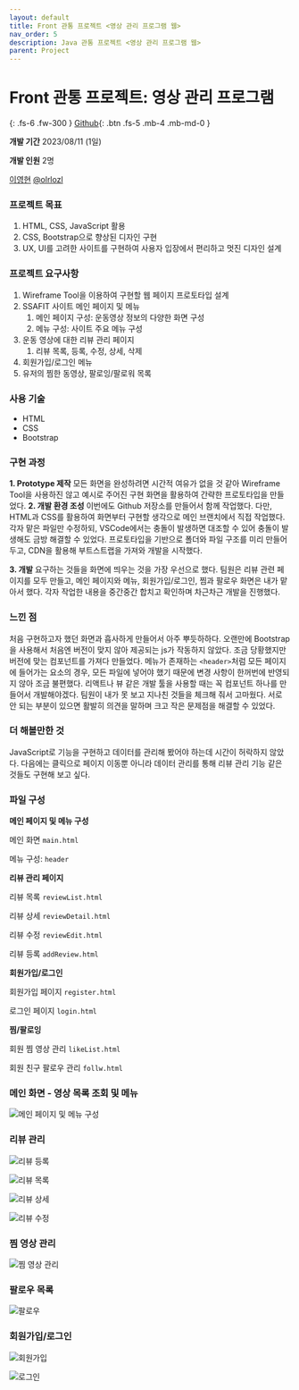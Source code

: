 ```yaml
---
layout: default
title: Front 관통 프로젝트 <영상 관리 프로그램 웹>
nav_order: 5
description: Java 관통 프로젝트 <영상 관리 프로그램 웹>
parent: Project
---
```


# Front 관통 프로젝트: 영상 관리 프로그램

{: .fs-6 .fw-300 }
[Github](https://github.com/yyoungl/ssafit-front){: .btn .fs-5 .mb-4 .mb-md-0 }

**개발 기간** 2023/08/11 (1일)

**개발 인원** 2명

[이영현](https://github.com/yyoungl) [@olrlozl](https://github.com/olrlozl)

### 프로젝트 목표

1. HTML, CSS, JavaScript 활용
2. CSS, Bootstrap으로 향상된 디자인 구현
3. UX, UI를 고려한 사이트를 구현하여 사용자 입장에서 편리하고 멋진 디자인 설계

### 프로젝트 요구사항

1. Wireframe Tool을 이용하여 구현할 웹 페이지 프로토타입 설계
2. SSAFIT 사이트 메인 페이지 및 메뉴
   1. 메인 페이지 구성: 운동영상 정보의 다양한 화면 구성
   2. 메뉴 구성: 사이트 주요 메뉴 구성
3. 운동 영상에 대한 리뷰 관리 페이지
   1. 리뷰 목록, 등록, 수정, 상세, 삭제
4. 회원가입/로그인 메뉴
5. 유저의 찜한 동영상, 팔로잉/팔로워 목록

### 사용 기술

- HTML
- CSS
- Bootstrap

### 구현 과정

**1. Prototype 제작**
모든 화면을 완성하려면 시간적 여유가 없을 것 같아 Wireframe Tool을 사용하진 않고 예시로 주어진 구현 화면을 활용하여 간략한 프로토타입을 만들었다.
**2. 개발 환경 조성**
이번에도 Github 저장소를 만들어서 함께 작업했다. 다만, HTML과 CSS를 활용하여 화면부터 구현할 생각으로 메인 브랜치에서 직접 작업했다.
각자 맡은 파일만 수정하되, VSCode에서는 충돌이 발생하면 대조할 수 있어 충돌이 발생해도 금방 해결할 수 있었다.
프로토타입을 기반으로 폴더와 파일 구조를 미리 만들어 두고, CDN을 활용해 부트스트랩을 가져와 개발을 시작했다.

**3. 개발**
요구하는 것들을 화면에 띄우는 것을 가장 우선으로 했다. 팀원은 리뷰 관련 페이지를 모두 만들고, 메인 페이지와 메뉴, 회원가입/로그인, 찜과 팔로우 화면은 내가 맡아서 했다. 각자 작업한 내용을 중간중간 합치고 확인하며 차근차근 개발을 진행했다.

### 느낀 점

처음 구현하고자 했던 화면과 흡사하게 만들어서 아주 뿌듯하하다.
오랜만에 Bootstrap을 사용해서 처음엔 버전이 맞지 않아 제공되는 js가 작동하지 않았다. 조금 당황했지만 버전에 맞는 컴포넌트를 가져다 만들었다.
메뉴가 존재하는 `<header>`처럼 모든 페이지에 들어가는 요소의 경우, 모든 파일에 넣어야 했기 때문에 변경 사항이 한꺼번에 반영되지 않아 조금 불편했다. 리액트나 뷰 같은 개발 툴을 사용할 때는 꼭 컴포넌트 하나를 만들어서 개발해야겠다.
팀원이 내가 못 보고 지나친 것들을 체크해 줘서 고마웠다. 서로 안 되는 부분이 있으면 활발히 의견을 말하며 크고 작은 문제점을 해결할 수 있었다.

### 더 해볼만한 것

JavaScript로 기능을 구현하고 데이터를 관리해 봤어야 하는데 시간이 허락하지 않았다. 다음에는 클릭으로 페이지 이동뿐 아니라 데이터 관리를 통해 리뷰 관리 기능 같은 것들도 구현해 보고 싶다.

### 파일 구성

**메인 페이지 및 메뉴 구성**

메인 화면 `main.html`

메뉴 구성: `header`

**리뷰 관리 페이지**

리뷰 목록 `reviewList.html`

리뷰 상세 `reviewDetail.html`

리뷰 수정 `reviewEdit.html`

리뷰 등록 `addReview.html`

**회원가입/로그인**

회원가입 페이지 `register.html`

로그인 페이지 `login.html`

**찜/팔로잉**

회원 찜 영상 관리 `likeList.html`

회원 친구 팔로우 관리 `follw.html`

### 메인 화면 - 영상 목록 조회 및 메뉴

![메인 페이지 및 메뉴 구성](https://github.com/yyoungl/ssafit-front/blob/main/result/%EA%B8%B0%EB%B3%B8%20-%20%EB%A9%94%EC%9D%B8%20%ED%8E%98%EC%9D%B4%EC%A7%80%20%EB%B0%8F%20%EB%A9%94%EB%89%B4%20%EA%B5%AC%EC%84%B1.PNG?raw=true)

### 리뷰 관리

![리뷰 등록](https://github.com/yyoungl/ssafit-front/blob/main/result/%EA%B8%B0%EB%B3%B8%20-%20%EB%A6%AC%EB%B7%B0%20%EA%B4%80%EB%A6%AC%20%EB%A6%AC%EB%B7%B0%20%EB%93%B1%EB%A1%9D.PNG?raw=true)

![리뷰 목록](https://github.com/yyoungl/ssafit-front/blob/main/result/%EA%B8%B0%EB%B3%B8%20-%20%EB%A6%AC%EB%B7%B0%20%EA%B4%80%EB%A6%AC%20%EB%A6%AC%EB%B7%B0%20%EB%AA%A9%EB%A1%9D.PNG?raw=true)

![리뷰 상세](https://github.com/yyoungl/ssafit-front/blob/main/result/%EA%B8%B0%EB%B3%B8%20-%20%EB%A6%AC%EB%B7%B0%20%EA%B4%80%EB%A6%AC%20%EB%A6%AC%EB%B7%B0%20%EC%83%81%EC%84%B8.PNG?raw=true)

![리뷰 수정](https://github.com/yyoungl/ssafit-front/blob/main/result/%EA%B8%B0%EB%B3%B8%20-%20%EB%A6%AC%EB%B7%B0%20%EA%B4%80%EB%A6%AC%20%EB%A6%AC%EB%B7%B0%20%EC%88%98%EC%A0%95.PNG?raw=true)

### 찜 영상 관리

![찜 영상 관리](https://github.com/yyoungl/ssafit-front/blob/main/result/%EC%8B%AC%ED%99%94%20-%20%EC%B0%9C%20%EC%98%81%EC%83%81%20%EA%B4%80%EB%A6%AC.PNG?raw=true)

### 팔로우 목록

![팔로우](https://github.com/yyoungl/ssafit-front/blob/main/result/%EC%8B%AC%ED%99%94%20-%20%ED%8C%94%EB%A1%9C%EC%9A%B0.PNG?raw=true)

### 회원가입/로그인

![회원가입](https://github.com/yyoungl/ssafit-front/blob/main/result/%EC%B6%94%EA%B0%80%20-%20%ED%9A%8C%EC%9B%90%EA%B0%80%EC%9E%85.PNG?raw=true)

![로그인](https://github.com/yyoungl/ssafit-front/blob/main/result/%EC%B6%94%EA%B0%80%20-%20%EB%A1%9C%EA%B7%B8%EC%9D%B8.PNG?raw=true)
